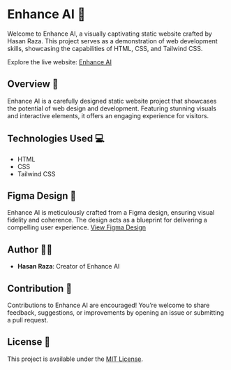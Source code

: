 # Enhance AI 🚀

Welcome to Enhance AI, a visually captivating static website crafted by Hasan Raza. This project serves as a demonstration of web development skills, showcasing the capabilities of HTML, CSS, and Tailwind CSS.

Explore the live website: [Enhance AI](https://enhance-aii.vercel.app/)

## Overview 🌟

Enhance AI is a carefully designed static website project that showcases the potential of web design and development. Featuring stunning visuals and interactive elements, it offers an engaging experience for visitors.


## Technologies Used 💻

- HTML
- CSS
- Tailwind CSS

## Figma Design 🎨

Enhance AI is meticulously crafted from a Figma design, ensuring visual fidelity and coherence. The design acts as a blueprint for delivering a compelling user experience. [View Figma Design](https://www.figma.com/file/hcF21IJvr0GWaaKSOkawHv/Enhance-AI?node-id=0%3A1)

## Author 🧑‍💻

- **Hasan Raza**: Creator of Enhance AI

## Contribution 🤝

Contributions to Enhance AI are encouraged! You’re welcome to share feedback, suggestions, or improvements by opening an issue or submitting a pull request.

## License 📄

This project is available under the [MIT License](LICENSE).
